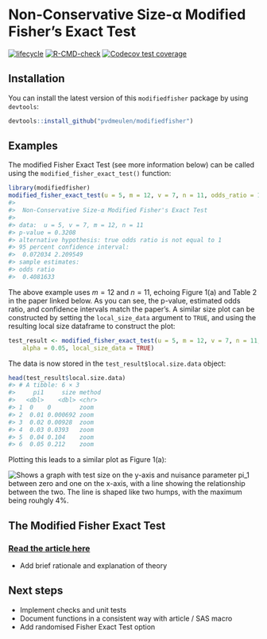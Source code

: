
<!-- README.md is generated from README.Rmd. Please edit that file -->

# Non-Conservative Size-α Modified Fisher’s Exact Test

<!-- badges: start -->

[![lifecycle](https://img.shields.io/badge/lifecycle-experimental-orange.svg)](https://www.tidyverse.org/lifecycle/#experimental)
[![R-CMD-check](https://github.com/pvdmeulen/modifiedfisher/actions/workflows/R-CMD-check.yaml/badge.svg)](https://github.com/pvdmeulen/modifiedfisher/actions/workflows/R-CMD-check.yaml)
[![Codecov test
coverage](https://codecov.io/gh/pvdmeulen/modifiedfisher/graph/badge.svg)](https://app.codecov.io/gh/pvdmeulen/modifiedfisher)
<!-- badges: end -->

## Installation

You can install the latest version of this `modifiedfisher` package by
using `devtools`:

``` r
devtools::install_github("pvdmeulen/modifiedfisher")
```

## Examples

The modified Fisher Exact Test (see more information below) can be
called using the `modified_fisher_exact_test()` function:

``` r
library(modifiedfisher)
modified_fisher_exact_test(u = 5, m = 12, v = 7, n = 11, odds_ratio = 1, alpha = 0.05)
#> 
#>  Non-Conservative Size-α Modified Fisher's Exact Test
#> 
#> data:  u = 5, v = 7, m = 12, n = 11
#> p-value = 0.3208
#> alternative hypothesis: true odds ratio is not equal to 1
#> 95 percent confidence interval:
#>  0.072034 2.209549
#> sample estimates:
#> odds ratio 
#>  0.4081633
```

The above example uses $m = 12$ and $n = 11$, echoing Figure 1(a) and
Table 2 in the paper linked below. As you can see, the p-value,
estimated odds ratio, and confidence intervals match the paper’s. A
similar size plot can be constructed by setting the `local_size_data`
argument to `TRUE`, and using the resulting local size dataframe to
construct the plot:

``` r
test_result <- modified_fisher_exact_test(u = 5, m = 12, v = 7, n = 11, odds_ratio = 1,
    alpha = 0.05, local_size_data = TRUE)
```

The data is now stored in the `test_result$local.size.data` object:

``` r
head(test_result$local.size.data)
#> # A tibble: 6 × 3
#>     pi1     size method
#>   <dbl>    <dbl> <chr> 
#> 1  0    0        zoom  
#> 2  0.01 0.000692 zoom  
#> 3  0.02 0.00928  zoom  
#> 4  0.03 0.0393   zoom  
#> 5  0.04 0.104    zoom  
#> 6  0.05 0.212    zoom
```

Plotting this leads to a similar plot as Figure 1(a):

<picture>
<source media="(prefers-color-scheme: dark)" srcset="man/figures/README-dark_plot_data-1.svg">
<source media="(prefers-color-scheme: light)" srcset="man/figures/README-light_plot_data-1.svg">
<img alt="Shows a graph with test size on the y-axis and nuisance parameter pi_1 between zero and one on the x-axis, with a line showing the relationship between the two. The line is shaped like two humps, with the maximum being rouhgly 4%.">
</picture>

## The Modified Fisher Exact Test

### [Read the article here](https://www.researchgate.net/publication/351111885_Consistent_Confidence_Limits_P_Values_and_Power_of_the_Non-Conservative_Size_-a_Modified_Fisher_Exact_Test)

- Add brief rationale and explanation of theory

## Next steps

- Implement checks and unit tests
- Document functions in a consistent way with article / SAS macro
- Add randomised Fisher Exact Test option

